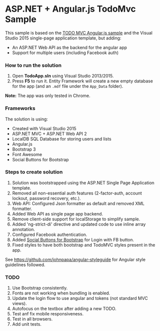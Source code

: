 # ASP.NET + Angular.js TodoMvc Sample

This sample is based on the [TODO MVC Angular.js sample](http://todomvc.com/examples/angularjs/#/) and the Visual Studio 2015 single-page application template, but adding:
* An ASP.NET Web API as the backend for the angular app
* Support for multiple users (including Facebook auth)

### How to run the solution
1. Open **TodoApp.sln** using Visual Studio 2013/2015.
2. Press **F5** to run it. Entity Framework will create a new empty database for the app (and an `.mdf` file under the `App_Data` folder).

**Note:** The app was only tested in Chrome.
	
### Frameworks
The solution is using:
* Created with Visual Studio 2015
* ASP.NET MVC + ASP.NET Web API 2
* LocalDB SQL Database for storing users and lists
* Angular.js
* Bootstrap 3
* Font Awesome
* Social Buttons for Bootstrap
	
### Steps to create solution

1. Solution was bootstrapped using the ASP.NET Single Page Application template. 
1. Removed all non-essential auth features (2-factor-auth, account lockout, password recovery, etc.).
1. Web API: Configured Json formatter as default and removed XML formatter.
1. Added Web API as single page app backend.
1. Remove client-side support for localStorage to simplify sample.
1. Added 'ng-strict-di' directive and updated code to use inline array annotation.
1. Configured Facebook authentication.
1. Added [Social Buttons for Bootstrap](http://lipis.github.io/bootstrap-social/) for Login with FB button.
1. Fixed styles to have both bootstrap and TodoMVC styles present in the app.

See https://github.com/johnpapa/angular-styleguide for Angular style guidelines followed.

### TODO
1. Use Bootstrap consistently.
1. Fonts are not working when bundling is enabled.
1. Update the login flow to use angular and tokens (not standard MVC views).
1. Autofocus on the textbox after adding a new TODO.
1. Test anf fix mobile responsiveness.
1. Test in all browsers.
1. Add unit tests.

